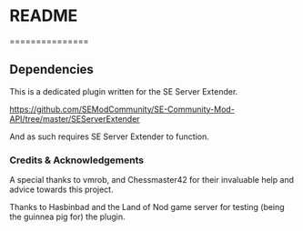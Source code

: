 <h1>README</h1>
===============

<h2>Dependencies</h2>

This is a dedicated plugin written for the SE Server Extender.

https://github.com/SEModCommunity/SE-Community-Mod-API/tree/master/SEServerExtender

And as such requires SE Server Extender to function.


<h3>Credits & Acknowledgements</h3>
A special thanks to vmrob, and Chessmaster42 for their invaluable help and advice towards this project.

Thanks to Hasbinbad and the Land of Nod game server for testing (being the guinnea pig for) the plugin.
